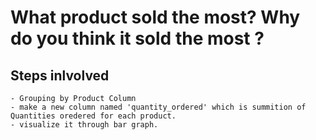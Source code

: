 # What product sold the most? Why do you think it sold the most ?

## Steps inlvolved 
    - Grouping by Product Column
    - make a new column named 'quantity_ordered' which is summition of Quantities oredered for each product.
    - visualize it through bar graph. 
